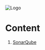
![Logo](https://github.com/udhaya-un/SonarQube/blob/master/docs/GeppettoIcon.png?raw=true"Logo")

# Content
  1. [SonarQube](sonarqube.md)
